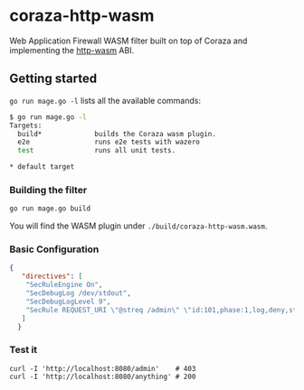 # coraza-http-wasm

Web Application Firewall WASM filter built on top of Coraza and implementing the [http-wasm](https://http-wasm.io/) ABI.

## Getting started

`go run mage.go -l` lists all the available commands:

```bash
$ go run mage.go -l
Targets:
  build*             builds the Coraza wasm plugin.
  e2e                runs e2e tests with wazero
  test               runs all unit tests.

* default target
```

### Building the filter

```bash
go run mage.go build
```

You will find the WASM plugin under `./build/coraza-http-wasm.wasm`.

### Basic Configuration

```json
{
   "directives": [
    "SecRuleEngine On",
    "SecDebugLog /dev/stdout",
    "SecDebugLogLevel 9",
    "SecRule REQUEST_URI \"@streq /admin\" \"id:101,phase:1,log,deny,status:403\""
   ]
  }
```

### Test it

```
curl -I 'http://localhost:8080/admin'    # 403
curl -I 'http://localhost:8080/anything' # 200
```
